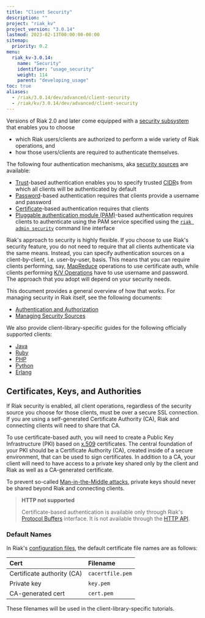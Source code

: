 ```yaml
---
title: "Client Security"
description: ""
project: "riak_kv"
project_version: "3.0.14"
lastmod: 2023-02-13T00:00:00-00:00
sitemap:
  priority: 0.2
menu:
  riak_kv-3.0.14:
    name: "Security"
    identifier: "usage_security"
    weight: 114
    parent: "developing_usage"
toc: true
aliases:
  - /riak/3.0.14/dev/advanced/client-security
  - /riak/kv/3.0.14/dev/advanced/client-security
---
```


Versions of Riak 2.0 and later come equipped with a [security subsystem]({{<baseurl>}}riak/kv/3.0.14/using/security/basics) that enables you to choose

* which Riak users/clients are authorized to perform a wide variety of
  Riak operations, and
* how those users/clients are required to authenticate themselves.

The following four authentication mechanisms, aka [security sources]({{<baseurl>}}riak/kv/3.0.14/using/security/managing-sources/) are available:

* [Trust]({{<baseurl>}}riak/kv/3.0.14/using/security/managing-sources/#trust-based-authentication)-based
  authentication enables you to specify trusted
  [CIDR](http://en.wikipedia.org/wiki/Classless_Inter-Domain_Routing)s
  from which all clients will be authenticated by default
* [Password]({{<baseurl>}}riak/kv/3.0.14/using/security/managing-sources/#password-based-authentication)-based authentication requires
  that clients provide a username and password
* [Certificate]({{<baseurl>}}riak/kv/3.0.14/using/security/managing-sources/#certificate-based-authentication)-based authentication
  requires that clients
* [Pluggable authentication module (PAM)]({{<baseurl>}}riak/kv/3.0.14/using/security/managing-sources/#pam-based-authentication)-based authentication requires
  clients to authenticate using the PAM service specified using the
  [`riak admin security`]({{<baseurl>}}riak/kv/3.0.14/using/security/managing-sources/#managing-sources)
  command line interface

Riak's approach to security is highly flexible. If you choose to use
Riak's security feature, you do not need to require that all clients
authenticate via the same means. Instead, you can specify authentication
sources on a client-by-client, i.e. user-by-user, basis. This means that
you can require clients performing, say, [MapReduce]({{<baseurl>}}riak/kv/3.0.14/developing/usage/mapreduce/)
operations to use certificate auth, while clients performing [K/V Operations]({{<baseurl>}}riak/kv/3.0.14/developing/usage) have to use username and password. The approach
that you adopt will depend on your security needs.

This document provides a general overview of how that works. For
managing security in Riak itself, see the following documents:

* [Authentication and Authorization]({{<baseurl>}}riak/kv/3.0.14/using/security/basics)
* [Managing Security Sources]({{<baseurl>}}riak/kv/3.0.14/using/security/managing-sources/)

We also provide client-library-specific guides for the following
officially supported clients:

* [Java]({{<baseurl>}}riak/kv/3.0.14/developing/usage/security/java)
* [Ruby]({{<baseurl>}}riak/kv/3.0.14/developing/usage/security/ruby)
* [PHP]({{<baseurl>}}riak/kv/3.0.14/developing/usage/security/php)
* [Python]({{<baseurl>}}riak/kv/3.0.14/developing/usage/security/python)
* [Erlang]({{<baseurl>}}riak/kv/3.0.14/developing/usage/security/erlang)

## Certificates, Keys, and Authorities

If Riak security is enabled, all client operations, regardless of the
security source you choose for those clients, must be over a secure SSL
connection. If you are using a self-generated Certificate Authority
(CA), Riak and connecting clients will need to share that CA.

To use certificate-based auth, you will need to create a Public Key
Infrastructure (PKI) based on
[x.509](http://en.wikipedia.org/wiki/X.509) certificates. The central
foundation of your PKI should be a Certificate Authority (CA), created
inside of a secure environment, that can be used to sign certificates.
In addition to a CA, your client will need to have access to a private
key shared only by the client and Riak as well as a CA-generated
certificate.

To prevent so-called [Man-in-the-Middle
attacks](http://en.wikipedia.org/wiki/Man-in-the-middle_attack), private
keys should never be shared beyond Riak and connecting clients.

> **HTTP not supported**
>
> Certificate-based authentication is available only through Riak's
[Protocol Buffers]({{<baseurl>}}riak/kv/3.0.14/developing/api/protocol-buffers/) interface. It is not available through the
[HTTP API]({{<baseurl>}}riak/kv/3.0.14/developing/api/http).

### Default Names

In Riak's [configuration files]({{<baseurl>}}riak/kv/3.0.14/configuring/reference/#security), the
default certificate file names are as follows:

Cert | Filename
:----|:-------
Certificate authority (CA) | `cacertfile.pem`
Private key | `key.pem`
CA-generated cert | `cert.pem`

These filenames will be used in the client-library-specific tutorials.

